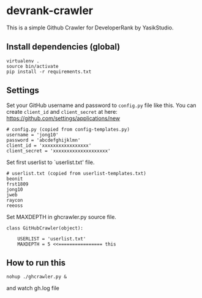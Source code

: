 devrank-crawler
===============

This is a simple Github Crawler for DeveloperRank by YasikStudio.


Install dependencies (global)
-----------------------------

    virtualenv .
	source bin/activate
    pip install -r requirements.txt


Settings
--------

Set your GitHub username and password to `config.py` file like this.
You can create `client_id` and `client_secret` at here:
https://github.com/settings/applications/new

    # config.py (copied from config-templates.py)
    username = 'jong10'
    password = 'abcdefghijklmn'
    client_id = 'xxxxxxxxxxxxxxxxx'
    client_secret = 'xxxxxxxxxxxxxxxxxxxx'


Set first userlist to `userlist.txt' file.

    # userlist.txt (copied from userlist-templates.txt)
    beonit
    frst1809
    jong10
    jweb
    raycon
    reeoss


Set MAXDEPTH in ghcrawler.py source file.

    class GitHubCrawler(object):

        USERLIST = 'userlist.txt'
        MAXDEPTH = 5 <<================ this


How to run this
---------------

    nohup ./ghcrawler.py &

and watch gh.log file
